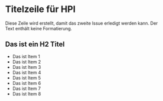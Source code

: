 # Titelzeile für HPI
Diese Zeile wird erstellt, damit das zweite Issue erledigt werden kann. Der Text enthält keine Formatierung.
## Das ist ein H2 Titel
* Das ist Item 1
* Das ist Item 2
* Das ist Item 3
* Das ist Item 4
* Das ist Item 5
* Das ist Item 6
* Das ist Item 7
* Das ist Item 8

